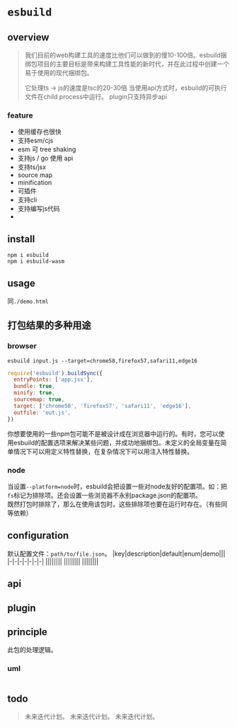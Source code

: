 # `esbuild`

## overview
> 我们目前的web构建工具的速度比他们可以做到的慢10-100倍。esbuild捆绑包项目的主要目标是带来构建工具性能的新时代，并在此过程中创建一个易于使用的现代捆绑包。  
> 
> 它处理ts -> js的速度是tsc的20-30倍
> 当使用api方式时，esbuild的可执行文件在child process中运行。
> plugin只支持异步api

### feature
- 使用缓存也很快
- 支持esm/cjs
- esm 可 tree shaking
- 支持js / go 使用 api
- 支持ts/jsx
- source map
- minification
- 可插件
- 支持cli
- 支持编写js代码
- 

## install
```shell
npm i esbuild
npm i esbuild-wasm
```

## usage
同`./demo.html`

## 打包结果的多种用途

### browser
```shell
esbuild input.js --target=chrome58,firefox57,safari11,edge16
```
```js
require('esbuild').buildSync({
  entryPoints: ['app.jsx'],
  bundle: true,
  minify: true,
  sourcemap: true,
  target: ['chrome58', 'firefox57', 'safari11', 'edge16'],
  outfile: 'out.js',
})
```
你想要使用的一些npm包可能不是被设计成在浏览器中运行的。有时，您可以使用esbuild的配置选项来解决某些问题，并成功地捆绑包。未定义的全局变量在简单情况下可以用定义特性替换，在复杂情况下可以用注入特性替换。

### node
当设置`--platform=node`时，esbuild会把设置一些对node友好的配置项。如：把`fs`标记为排除项。还会设置一些浏览器不永别package.json的配置项。  
既然打包时排除了，那么在使用该包时。这些排除项也要在运行时存在。（有些同等依赖）

## configuration
默认配置文件：`path/to/file.json`。
|key|description|default|enum|demo|||
|-|-|-|-|-|-|-|
||||||||
||||||||
||||||||

## api
## plugin
## principle
此包的处理逻辑。

### uml
```
```

## todo
> 未来迭代计划。
> 未来迭代计划。
> 未来迭代计划。